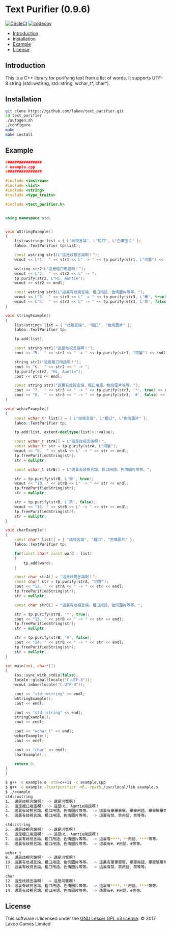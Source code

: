 # Text Purifier (0.9.6)

[![CircleCI](https://circleci.com/gh/lakoo/text_purifier.svg?style=svg)](https://circleci.com/gh/lakoo/text_purifier)
[![codecov](https://codecov.io/gh/lakoo/text_purifier/branch/master/graph/badge.svg)](https://codecov.io/gh/lakoo/text_purifier)

- [Introduction](#introduction)
- [Installation](#installation)
- [Example](#example)
- [License](#license)

## Introduction

This is a C++ library for purifying text from a list of words.  It supports UTF-8 string (std::wstirng, std::string, wchar_t\*, char\*).

## Installation

```bash
git clone https://github.com/lakoo/text_purifier.git
cd text_purifier
./autogen.sh
./configure
make
make install
```

## Example

```C++
################
# example.cpp
################

#include <iostream>
#include <list>
#include <string>
#include <type_traits>

#include <text_purifier.h>


using namespace std;


void wStringExample()
{
    list<wstring> list = { L"歧視言論", L"粗口", L"色情圖片" };
    lakoo::TextPurifier tp(list);

    const wstring str1(L"這是歧視言論啊！");
    wcout << L"1.  " << str1 << L" -> " << tp.purify(str1, L"河蟹") << endl;

    wstring str2(L"這是粗口用語啊！");
    wcout << L"2.  " << str2 << L" -> ";
    tp.purify(str2, L"Hi, Auntie");
    wcout << str2 << endl;

    const wstring str3(L"這裏有歧視言論、粗口用語、色情圖片等等。");
    wcout << L"3.  " << str3 << L" -> " << tp.purify(str3, L'畢', true) << endl;
    wcout << L"4.  " << str3 << L" -> " << tp.purify(str3, L'禁', false) << endl;
}

void stringExample()
{
    list<string> list = { "歧視言論", "粗口", "色情圖片" };
    lakoo::TextPurifier tp;

    tp.add(list);

    const string str1("這是歧視言論啊！");
    cout << "5.  " << str1 << " -> " << tp.purify(str1, "河蟹") << endl;

    string str2("這是粗口用語啊！");
    cout << "6.  " << str2 << " -> ";
    tp.purify(str2, "Hi, Auntie");
    cout << str2 << endl;

    const string str3("這裏有歧視言論、粗口用語、色情圖片等等。");
    cout << "7.  " << str3 << " -> " << tp.purify(str3, '*', true) << endl;
    cout << "8.  " << str3 << " -> " << tp.purify(str3, '#', false) << endl;
}

void wcharExample()
{
    const wchar_t* list[] = { L"歧視言論", L"粗口", L"色情圖片" };
    lakoo::TextPurifier tp;

    tp.add(list, extent<decltype(list)>::value);

    const wchar_t strA[] = L"這是歧視言論啊！";
    const wchar_t* str = tp.purify(strA, L"河蟹");
    wcout << "9.  " << strA << L" -> " << str << endl;
    tp.freePurifiedString(str);
    str = nullptr;

    const wchar_t strB[] = L"這裏有歧視言論、粗口用語、色情圖片等等。";

    str = tp.purify(strB, L'畢', true);
    wcout << "10. " << strB << L" -> " << str << endl;
    tp.freePurifiedString(str);
    str = nullptr;

    str = tp.purify(strB, L'禁', false);
    wcout << "11. " << strB << L" -> " << str << endl;
    tp.freePurifiedString(str);
    str = nullptr;
}

void charExample()
{
    const char* list[] = { "歧視言論", "粗口", "色情圖片" };
    lakoo::TextPurifier tp;

    for(const char* const word : list)
    {
        tp.add(word);
    }

    const char strA[] = "這是歧視言論啊！";
    const char* str = tp.purify(strA, "河蟹");
    cout << "12. " << strA << " -> " << str << endl;
    tp.freePurifiedString(str);
    str = nullptr;

    const char strB[] = "這裏有歧視言論、粗口用語、色情圖片等等。";

    str = tp.purify(strB, '*', true);
    cout << "13. " << strB << " -> " << str << endl;
    tp.freePurifiedString(str);
    str = nullptr;

    str = tp.purify(strB, '#', false);
    cout << "14. " << strB << " -> " << str << endl;
    tp.freePurifiedString(str);
    str = nullptr;
}

int main(int, char*[])
{
    ios::sync_with_stdio(false);
    locale::global(locale("C.UTF-8"));
    wcout.imbue(locale("C.UTF-8"));

    cout << "std::wstring" << endl;
    wStringExample();
    cout << endl;

    cout << "std::string" << endl;
    stringExample();
    cout << endl;

    cout << "wchar_t" << endl;
    wcharExample();
    cout << endl;

    cout << "char" << endl;
    charExample();

    return 0;
}
}
```

```bash
$ g++ -o example.o -std=c++11 -c example.cpp
$ g++ -o example -ltextpurifier -Wl,-rpath,/usr/local/lib example.o
$ ./example
std::wstring
1.  這是歧視言論啊！ -> 這是河蟹啊！
2.  這是粗口用語啊！ -> 這是Hi, Auntie用語啊！
3.  這裏有歧視言論、粗口用語、色情圖片等等。 -> 這裏有畢畢畢畢、畢畢用語、畢畢畢畢等等。
4.  這裏有歧視言論、粗口用語、色情圖片等等。 -> 這裏有禁、禁用語、禁等等。

std::string
5.  這是歧視言論啊！ -> 這是河蟹啊！
6.  這是粗口用語啊！ -> 這是Hi, Auntie用語啊！
7.  這裏有歧視言論、粗口用語、色情圖片等等。 -> 這裏有****、**用語、****等等。
8.  這裏有歧視言論、粗口用語、色情圖片等等。 -> 這裏有#、#用語、#等等。

wchar_t
9.  這是歧視言論啊！ -> 這是河蟹啊！
10. 這裏有歧視言論、粗口用語、色情圖片等等。 -> 這裏有畢畢畢畢、畢畢用語、畢畢畢畢等等。
11. 這裏有歧視言論、粗口用語、色情圖片等等。 -> 這裏有禁、禁用語、禁等等。

char
12. 這是歧視言論啊！ -> 這是河蟹啊！
13. 這裏有歧視言論、粗口用語、色情圖片等等。 -> 這裏有****、**用語、****等等。
14. 這裏有歧視言論、粗口用語、色情圖片等等。 -> 這裏有#、#用語、#等等。
```

## License

This software is licensed under the [GNU Lesser GPL v3 license](https://www.gnu.org/copyleft/lgpl.html). © 2017 Lakoo Games Limited
